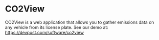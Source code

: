 # CO2View
CO2View is a web application that allows you to gather emissions data on any vehicle from its license plate.
See our demo at: https://devpost.com/software/co2view
